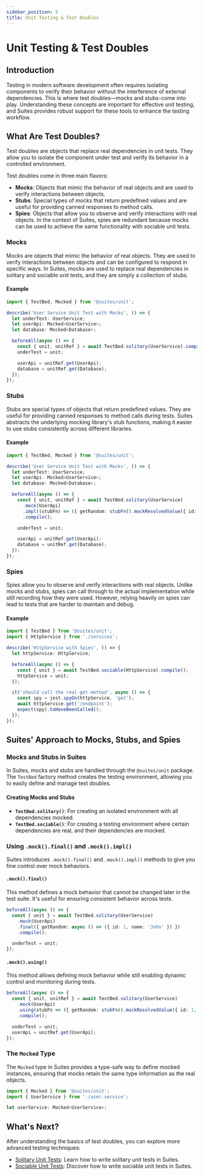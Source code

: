 ```yaml
---
sidebar_position: 5
title: Unit Testing & Test Doubles
---
```


# Unit Testing & Test Doubles

## Introduction

Testing in modern software development often requires isolating components to verify their behavior without the
interference of external dependencies. This is where test doubles—mocks and stubs-come into play. Understanding
these concepts are important for effective unit testing, and Suites provides robust support for these tools to
enhance the testing workflow.

## What Are Test Doubles?

Test doubles are objects that replace real dependencies in unit tests. They allow you to isolate the component under
test and verify its behavior in a controlled environment.

Test doubles come in three main flavors:

- **Mocks**: Objects that mimic the behavior of real objects and are used to verify interactions between objects.
- **Stubs**: Special types of mocks that return predefined values and are useful for providing canned responses to
  method calls.
- **Spies**: Objects that allow you to observe and verify interactions with real objects. In the context of Suites,
  spies are redundant because mocks can be used to achieve the same functionality with sociable unit tests.

### Mocks

Mocks are objects that mimic the behavior of real objects. They are used to verify interactions between objects and can
be configured to respond in specific ways. In Suites, mocks are used to replace real dependencies in solitary and
sociable unit tests, and they are simply a collection of stubs.

#### Example

```typescript {5,6}
import { TestBed, Mocked } from '@suites/unit';

describe('User Service Unit Test with Mocks', () => {
  let underTest: UserService;
  let userApi: Mocked<UserService>;
  let database: Mocked<Database>;

  beforeAll(async () => {
    const { unit, unitRef } = await TestBed.solitary(UserService).compile();
    underTest = unit;

    userApi = unitRef.get(UserApi);
    database = unitRef.get(Database);
  });
});
```

### Stubs

Stubs are special types of objects that return predefined values. They are useful for providing canned responses to
method calls during tests. Suites abstracts the underlying mocking library's stub functions, making it easier to use
stubs consistently across different libraries.

#### Example

```typescript {11}
import { TestBed, Mocked } from '@suites/unit';

describe('User Service Unit Test with Mocks', () => {
  let underTest: UserService;
  let userApi: Mocked<UserService>;
  let database: Mocked<Database>;

  beforeAll(async () => {
    const { unit, unitRef } = await TestBed.solitary(UserService)
      .mock(UserApi)
      .impl((stubFn) => ({ getRandom: stubFn().mockResolvedValue({ id: 1, name: 'John' }) }))
      .compile();

    underTest = unit;

    userApi = unitRef.get(UserApi);
    database = unitRef.get(Database);
  });
});
```

### Spies

Spies allow you to observe and verify interactions with real objects. Unlike mocks and stubs, spies can call through to the actual implementation while still recording how they were used. However, relying heavily on spies can lead to tests that are harder to maintain and debug.

#### Example

```typescript
import { TestBed } from '@suites/unit';
import { HttpService } from './services';

describe('HttpService with Spies', () => {
  let httpService: HttpService;

  beforeAll(async () => {
    const { unit } = await TestBed.sociable(HttpService).compile();
    httpService = unit;
  });

  it('should call the real get method', async () => {
    const spy = jest.spyOn(httpService, 'get');
    await httpService.get('/endpoint');
    expect(spy).toHaveBeenCalled();
  });
});
```

## Suites' Approach to Mocks, Stubs, and Spies

### Mocks and Stubs in Suites

In Suites, mocks and stubs are handled through the `@suites/unit` package. The `TestBed` factory method creates the testing environment, allowing you to easily define and manage test doubles.

#### Creating Mocks and Stubs

- **`TestBed.solitary()`**: For creating an isolated environment with all dependencies mocked.
- **`TestBed.sociable()`**: For creating a testing environment where certain dependencies are real, and their dependencies are mocked.

### Using `.mock().final()` and `.mock().impl()`

Suites introduces `.mock().final()` and `.mock().impl()` methods to give you fine control over mock behaviors.

#### `.mock().final()`

This method defines a mock behavior that cannot be changed later in the test suite. It's useful for ensuring consistent behavior across tests.

```typescript
beforeAll(async () => {
  const { unit } = await TestBed.solitary(UserService)
    .mock(UserApi)
    .final({ getRandom: async () => ({ id: 1, name: 'John' }) })
    .compile();

  underTest = unit;
});
```

#### `.mock().using()`

This method allows defining mock behavior while still enabling dynamic control and monitoring during tests.

```typescript
beforeAll(async () => {
  const { unit, unitRef } = await TestBed.solitary(UserService)
    .mock(UserApi)
    .using(stubFn => ({ getRandom: stubFn().mockResolvedValue({ id: 1, name: 'John' }) }))
    .compile();

  underTest = unit;
  userApi = unitRef.get(UserApi);
});
```

### The `Mocked` Type

The `Mocked` type in Suites provides a type-safe way to define mocked instances, ensuring that mocks retain the same type information as the real objects.

```typescript
import { Mocked } from '@suites/unit';
import { UserService } from './user.service';

let userService: Mocked<UserService>;
```

## What's Next?
After understanding the basics of test doubles, you can explore more advanced testing techniques:

- [Solitary Unit Tests](/docs/developer-guide/unit-tests/solitary/): Learn how to write solitary unit tests in Suites.
- [Sociable Unit Tests](/docs/developer-guide/unit-tests/sociable/): Discover how to write sociable unit tests in Suites.
